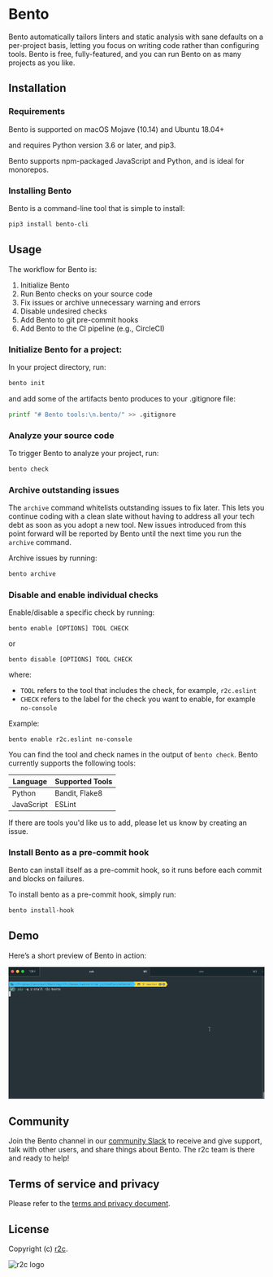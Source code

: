 # Bento
Bento automatically tailors linters and static analysis with sane defaults on a per-project basis, letting you focus on writing code rather than configuring tools. Bento is free, fully-featured, and you can run Bento on as many projects as you like.

## Installation

### Requirements

Bento is supported on 
macOS Mojave (10.14) and
Ubuntu 18.04+

and requires
Python version 3.6 or later, and
pip3.

Bento supports npm-packaged JavaScript and Python, and is ideal for monorepos.

### Installing Bento
Bento is a command-line tool that is simple to install:

```bash
pip3 install bento-cli
```

## Usage
The workflow for Bento is:

1. Initialize Bento
2. Run Bento checks on your source code
3. Fix issues or archive unnecessary warning and errors
4. Disable undesired checks
5. Add Bento to git pre-commit hooks
6. Add Bento to the CI pipeline (e.g., CircleCI)

### Initialize Bento for a project:

In your project directory, run:

```bash
bento init
```

and add some of the artifacts bento produces to your .gitignore file:

```bash
printf "# Bento tools:\n.bento/" >> .gitignore
```

### Analyze your source code
To trigger Bento to analyze your project, run:

```bash
bento check
```

### Archive outstanding issues

The `archive` command whitelists outstanding issues to fix later. This lets you continue coding with a clean slate without having to address all your tech debt as soon as you adopt a new tool. New issues introduced from this point forward will be reported by Bento until the next time you run the `archive` command.

Archive issues by running:

```bash
bento archive
```

### Disable and enable individual checks
Enable/disable a specific check by running:

```
bento enable [OPTIONS] TOOL CHECK
```
or
```
bento disable [OPTIONS] TOOL CHECK
```
where:

* `TOOL` refers to the tool that includes the check, for example, `r2c.eslint`
*  `CHECK` refers to the label for the check you want to enable, for example `no-console`

Example: 

```
bento enable r2c.eslint no-console
```
You can find the tool and check names in the output of `bento check`. Bento currently supports the following tools:

| Language   | Supported Tools |
|------------|-----------------|
| Python     | Bandit, Flake8  |
| JavaScript | ESLint          |

If there are tools you'd like us to add, please let us know by creating an issue.

### Install Bento as a pre-commit hook
Bento can install itself as a pre-commit hook, so it runs before each commit and blocks on failures.

To install bento as a pre-commit hook, simply run:
```bash
bento install-hook
```

## Demo
Here’s a short preview of Bento in action:

![Bento demo](bento-demo.gif)

## Community
Join the Bento channel in our [community Slack](https://join.slack.com/t/r2c-community/shared_invite/enQtNjU0NDYzMjAwODY4LWE3NTg1MGNhYTAwMzk5ZGRhMjQ2MzVhNGJiZjI1ZWQ0NjQ2YWI4ZGY3OGViMGJjNzA4ODQ3MjEzOWExNjZlNTA) to receive and give support, talk with other users, and share things about Bento. The r2c team is there and ready to help!

## Terms of service and privacy
Please refer to the [terms and privacy document](https://github.com/returntocorp/bento/blob/master/PRIVACY.md).

## License
Copyright (c) [r2c](https://r2c.dev ).

![r2c logo](https://r2c.dev/r2c-logo-silhouette.png?gh)
